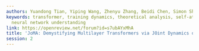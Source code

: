 ```yaml
---
authors: Yuandong Tian, Yiping Wang, Zhenyu Zhang, Beidi Chen, Simon Shaolei Du
keywords: transformer, training dynamics, theoretical analysis, self-attention, interpretability,
  neural network understanding
link: https://openreview.net/forum?id=s7ubAYxMhA
title: 'JoMA: Demystifying Multilayer Transformers via JOint Dynamics of MLP and Attention'
session: 2
---
```

